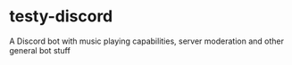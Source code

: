 # testy-discord
A Discord bot with music playing capabilities, server moderation and other general bot stuff
